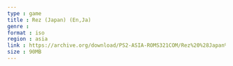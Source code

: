 ```yaml
---
type : game
title : Rez (Japan) (En,Ja)
genre : 
format : iso
region : asia
link : https://archive.org/download/PS2-ASIA-ROMS321COM/Rez%20%28Japan%29%20%28En%2CJa%29.7z
size : 90MB
---
```

